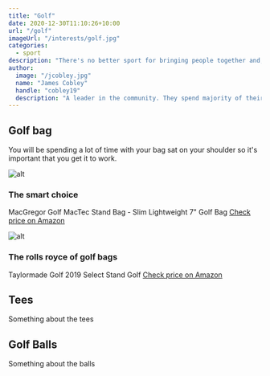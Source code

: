 ```yaml
---
title: "Golf"
date: 2020-12-30T11:10:26+10:00
url: "/golf"
imageUrl: "/interests/golf.jpg"
categories:
  - sport
description: "There's no better sport for bringing people together and, with its winning combination of exercise, personal challenges, competition and social interaction, golf is the perfect tonic for good health and happiness."
author:
  image: "/jcobley.jpg"
  name: "James Cobley"
  handle: "cobley19"
  description: "A leader in the community. They spend majority of their time fostering and growing the community."
---
```


## Golf bag
You will be spending a lot of time with your bag sat on your shoulder so it's important that you get it to work.

![alt](https://www.golfdivision.com.au/media/catalog/product/cache/d44add287c178bbdea6a8f4a69b1f312/m/a/macgregormactec7golfstandbag-blueblack1-69605.jpg)
### The smart choice
MacGregor Golf MacTec Stand Bag - Slim Lightweight 7" Golf Bag
[Check price on Amazon](https://amzn.to/3aV8wMU)

![alt](https://powergolf.com.au/media/catalog/product/cache/1798697012dd8fc97a305b3b85459929/t/m/tm-n65568-1.jpg)
### The rolls royce of golf bags
Taylormade Golf 2019 Select Stand Golf 
[Check price on Amazon](https://amzn.to/2X3l78o)

## Tees
Something about the tees

## Golf Balls
Something about the balls
